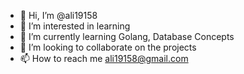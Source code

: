 - 👋 Hi, I’m @ali19158
- 👀 I’m interested in learning
- 🌱 I’m currently learning Golang, Database Concepts
- 💞️ I’m looking to collaborate on the projects
- 📫 How to reach me ali19158@gmail.com

<!---
ali19158/ali19158 is a ✨ special ✨ repository because its `README.md` (this file) appears on your GitHub profile.
You can click the Preview link to take a look at your changes.
--->
